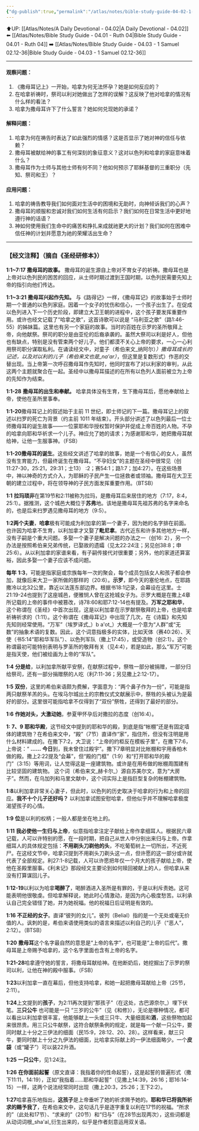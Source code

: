 ```yaml
---
{"dg-publish":true,"permalink":"/atlas/notes/bible-study-guide-04-02-1-samuel-01/","noteIcon":""}
---
```


⬆️UP: [[Atlas/Notes/A Daily Devotional - 04.02\|A Daily Devotional - 04.02]]
⬅️ [[Atlas/Notes/Bible Study Guide - 04.01 - Ruth 04\|Bible Study Guide - 04.01 - Ruth 04]]
➡️ [[Atlas/Notes/Bible Study Guide - 04.03 - 1 Samuel 02.12-36\|Bible Study Guide - 04.03 - 1 Samuel 02.12-36]] 

---

#### 观察问题：

1. 《撒母耳记上》一开始，哈拿为何无法怀孕？她是如何反应的？
2. 在哈拿祈祷时，祭司以利对她做出了怎样的误解？这反映了他对哈拿的情况有什么样的看法？
3. 哈拿为撒母耳许下了什么誓言？她如何兑现她的承诺？

#### 解释问题：

1. 哈拿为何在祷告时表达了如此强烈的情感？这是否显示了她对神的信任与依赖？
2. 撒母耳被献给神的事工有何深刻的象征意义？这对以色列和哈拿的家庭意味着什么？
3. 撒母耳作为士师与其他士师有何不同？他如何预示了耶稣基督的三重职分（先知、祭司和王）？

#### 应用问题：

1. 哈拿的祷告教导我们如何面对生活中的困境和无助时，向神倾诉我们的心声？
2. 撒母耳的顺服和忠诚对我们如何生活有何启示？我们如何在日常生活中更好地遵行神的话语？
3. 神如何使用我们生命中的痛苦和挣扎来成就祂更大的计划？我们如何在困难中信任神的计划并愿意为祂的荣耀活出生命？

---
### 【经文注释】（摘自《圣经研修本》）

**1:1~7:17** **撒母耳的故事。** 撒母耳的诞生源自上帝对不育女子的祈祷。撒母耳也是上帝对以色列民的困苦的回应，从士师时期过渡到王国时期，以色列民需要先知上帝的指引向他们传达。

**1:1~3:21** **撒母耳兴起作先知。** 与《路得记》一样，《撒母耳记》的故事始于士师时期一个普通的以色列家庭。因着一个女子的忧伤和信心，一个孩子出生了。在促成以色列进入下一个历史阶段，即建立大卫王朝的进程中，这个孩子要发挥重要作用。或许也经文记载了“哈拿之歌”，这首诗歌可以说是 “马利亚之歌”（路1:46-55）的姊妹篇。这里也有另一个家庭的故事。当时的百姓在示罗的圣所敬拜上帝，向他献祭。祭司的职分是由亚伦的后裔承袭的。虽然大祭司以利是好人，但他也有缺点，特别是没有管束两个好儿子。他们都漠不关心上帝的要求，一心一心利用祭司职分谋取私利。在诵读经文中，对童子（希伯来文_纳阿尔）_）撒母耳成长的记述，以及对以利的儿子（希伯来文也是_na'ar）_，但这里是复数形式）作恶的交替出现。当上帝第一次呼召撒母耳作先知时，他同时宣布了对以利家的审判，从此这两个主题就聚合在一起。圣经中以撒母耳描述的在所有以色列人面前被立为上帝的先知作为结束。

**1:1-28** **撒母耳的出生和奉献。** 哈拿具体没有生育，生下撒母耳后，愿他奉献给上帝，使他在圣所里事奉。

**1:1-20**撒母耳记上的叙述始于主前 11 世纪，即士师记的下一篇。撒母耳记上的叙述以扫罗的死亡为背景（约主前 1011 年结束）。开头部分讲述了以色列最后一位士师撒母耳的诞生故事——一位蒙耶和华授权暂时保护并促成上帝百姓的人物。不孕的哈拿向耶和华祈求一个儿子。神应允了她的请求；为感谢耶和华，她把撒母耳献给神，让他一生服事神。（FSB）

**1:1-20撒母耳的诞生**。这些经文讲述了哈拿的故事，她是一个有信心的女人，虽然没有生育能力，但最终诞生在撒母耳。“不孕妇女”的主题在圣经中很常见（创11:27-30，25:21，29:31；士13） :2；赛54:1；路1:7；加4:27）。在这些场景中，神以神奇的方式介入，为耶稣的子民产生一位拯救者或领袖。撒母耳在大卫王朝的建立过程中，将在领导神的子民方面发挥重要作用。（BTSB）

**1:1** **拉玛琐非**在第19节和2:11被称为拉玛，是撒母耳后来居住的地方（7:17，8:4，25:1）。据推测，这个城邑大概位于**苏弗**地。该地是撒母耳先祖苏弗的名字来命名的，也是后来扫罗遇见撒母耳的地方（9:5）。

**1:2两个夫妻**，**哈拿**极有可能成为利加拿的第一个妻子，因为她的名字排在前面。也许因为哈拿不生育，以利加拿才又娶了**毗尼拿**。古代近东和许多其他地方一样，没有子嗣是个重大问题。多娶一个妻子是解决问题的办法之一（创16: 2），另一个办法是按照希伯来兄弟传统，已娶故的遗孀（见太22:24注；另见创38:8；申25:6）。从以利加拿的家谱来看，有子嗣传接代对很重要；另外，他的家道还算富裕，因此多娶一个妻子应该不成问题。

**每年** **1:3**，可能是指家庭或宗族每年一次的聚会，每个成员包括女人和孩子都会参加，就像后来大卫一家所做的那样的（20:6）。**示罗**，即今天的塞伦地点，在耶路撒冷以北32公里，靠近以法莲东部边界。根据书18:1记录，会幕设在这里。士21:19-24也提到了这座城邑，便雅悯人曾在这抢城女子为。示罗大概是在撒上4章所记载的上帝的事件中被篡改，诗78:60和耶7:12-14也有提及。**万军之耶和华**，这个称谓在《圣经》中首次出现，这是以利加拿在示罗献祭敬拜的上帝，也是哈拿祈祷祈求的（1:11）。这个称谓在《撒母耳记》中出现了几次，在《诗篇》和先知先知则经常使用。“万军”（埃罗译式_）b a'ot_）大概是一个意为“人群”或“无数”的抽象术语的复数。因此，这个词意指极多的实体，比如天体（赛40:26）、天使（书5:14“耶和华军队”）、以色列军队（撒上17:45），或受造物（创2:1）。这个称谓最初可能特别表明与罗圣所的敬拜有关（见4:4），若是如此，那么“军万”可能是指天使，他们被绘画为上帝的“军队”。

**1:4** **分是给**，以利加拿所献平安祭，在献祭过程中，祭牲一部分被捐赠，一部分归给祭司，还有一部分捐赠祭的人吃（利7:11-36；另见撒上2:12-17）。

**1:5** **双份**，这里的希伯来语颇为费解，字面意为：“两个鼻子作为一份”，可能是指两只献祭羊羔的头。在埃马尔城出土的宗教仪式文献展示中，祭牲的头被认为是最好的部分。这里很可能指哈拿不仅得到了“双份”祭牲，还得到了最好的部分。

**1:6** **作她对头，大激动她**，参夏甲怀孕后对撒拉的态度（创16:4）。

**1:** **7、9** **耶和华殿**，这节经文中提到的耶和华的殿，到底是指“帐棚”还是有固定墙体的建筑物？在希伯来文中，“殿”（7节）直译作“家”，指住所，但没有注明是用什么材料建成的。在撒下7:2，大卫说：“上帝的约柜反在模板子里”，在撒下7:6，上帝说：“ **……** **今日**到，我未曾住过殿宇”。撒下7章明显对比帐棚和宇用香柏木做的殿。撒上2:22提及“会幕”，但“殿的门框”（1:9）和“打开耶和华的殿门”（3:15）等用词，让人觉得这是一座建筑物。或许是在用布做的帐棚周围建有比较坚固的建筑物。 这个词（希伯来文_赫卡尔_）源自苏美尔文，意为“大房子”。然而，在乌加列和马里文献中，这个词实际上是指巨型复杂的帐棚建筑物。

**1:8**以利加拿非常关心妻子，但此时，以色列的历史取决于哈拿的行为和上帝的回应。**我不十个儿子还好吗？** 以利加拿试图安慰哈拿，但他似乎并不理解哈拿极度渴望孩子的心情。

**1:9** **位**是以利的权柄；一般人都是坐在地上的。

**1:11** **我必使他一生归与上帝**，似意指哈拿注定子献给上帝作拿细耳人。根据民六章记载，人可以许特别的愿，在一段时期，把自己从世人中分别出来归与上帝。作拿细耳人的具体规定包括：**不用剃头刀剃他的头**，不吃葡萄树上一切所出，不近死尸。在这经文节中，哈拿只提到不用剃头刀剃头这一点，但许愿的这一部分或许就代表了全部规定。利27:1-8记载，人可以许愿把年仅一个月大的孩子献给上帝，使他在圣殿里服事。《利未记》那段经文主要论到如何赎回被献上的人，但哈拿从来没有打算谋回儿子。

**1:12-19**以利以为哈拿**喝醉了**，喝醉酒进入圣所是有罪的，于是以利斥责她。这可能表明他很敬虔。但哈拿解释说，她此时心情激动，是因为内心极度愁苦。以利承认自己完全错怪了她，并为她祝福。他的祝福日后证明是有效的。

**1:16 不正经的女子**。直译“彼列的女儿”。彼列（Belial）指的是一个无处或毫无价值的人。讽刺的是，希伯来语使用类似的语言来描述以利自己的儿子（“恶人”，2:12）。（BTSB）

**1:20** **撒母耳**这个名字最自然的意思是“上帝的名字”，也可能是“上帝的后代”。撒母耳是上帝赐予哈拿的，这个名字里面也含有上帝的名字。

**1:21-28**哈拿遵守她的誓言，将撒母耳献给神。在他断奶后，她挖掘出了示罗的祭司以利，让他在神的殿中服事。（FSB）

**1:23**以利加拿一直在幕后，但他支持哈拿，和她一起把撒母耳献给上帝（25节，2:11）。

**1:24**上文提到的**孩子**，为2:11再次提到“那孩子”（在这处，古巴源奈尔_）埋下伏笔。**三只公牛** 也可能是一只 “三岁的公牛”（见《和修》），无论是哪种情况，都可以看出以利加拿很丰富，他能够献上一头或三只牛、大量细面和**酒**，这些祭物加起来很昂贵。用三只公牛献祭，这符合献祭条例的规定，就是每一个献一只公牛，要同时献上十分之三伊法的细面（民15:9，28:12、20、28）。这样看来，献三只牛，要同时献上十分之九伊法的细面，比哈拿实际献上的一伊法细面略少。一个**皮袋**（或“罐子”）可以装22升酒。

**1:25** **一只公牛**，见1:24注。

**1:26** **在你面前起誓**（原文直译：我指着你的性命起誓），这是起誓的普遍形式（撒下11:11，14:19），正如“我指着……耶和华起誓”（见撒上14:39，26:16；耶16:14-15）一样，这两个说法经常同时出现（撒上20:3，25:26；王下2:2）。

**1:27**哈拿喜乐地指出，**这孩子**是上帝垂听了她的祈求赐予她的。**耶和华已将我所祈求的赐予我了**，在希伯来文中，这句话几乎是逐字重复以利在17节的祝福。“所求的”（此处和17节）、“求来的”（20节）和“归与”（在28节出现两次），这些词都是从动词词根_sha'al_衍生出来的，似乎是作者刻意运用双关语。